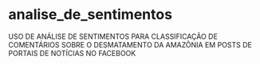 # analise_de_sentimentos
USO DE ANÁLISE DE SENTIMENTOS PARA CLASSIFICAÇÃO DE COMENTÁRIOS SOBRE O DESMATAMENTO DA AMAZÔNIA EM POSTS DE PORTAIS DE NOTÍCIAS NO FACEBOOK
